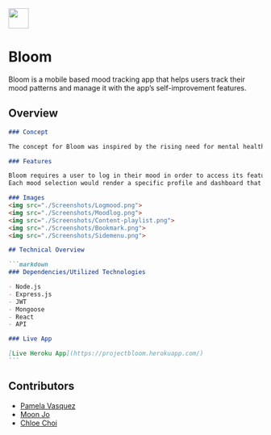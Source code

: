 <img src ="./client/src/img/bloom-splash.gif" style="height:40px"/>

# Bloom

Bloom is a mobile based mood tracking app that helps users track their mood patterns and manage it with the app’s self-improvement features.

## Overview

````markdown
### Concept

The concept for Bloom was inspired by the rising need for mental health management due to the events caused by the global pandemic of Covid-19.

### Features

Bloom requires a user to log in their mood in order to access its features.
Each mood selection would render a specific profile and dashboard that are customized to help the user manage their state of emotion.

### Images
<img src="./Screenshots/Logmood.png">
<img src="./Screenshots/Moodlog.png">
<img src="./Screenshots/Content-playlist.png">
<img src="./Screenshots/Bookmark.png">
<img src="./Screenshots/Sidemenu.png">

## Technical Overview

```markdown
### Dependencies/Utilized Technologies

- Node.js
- Express.js
- JWT
- Mongoose
- React
- API

### Live App

[Live Heroku App](https://projectbloom.herokuapp.com/)
```
````

## Contributors

- [Pamela Vasquez](https://github.com/pamelv)
- [Moon Jo](https://github.com/moon-mnny)
- [Chloe Choi](https://github.com/chloec222)
